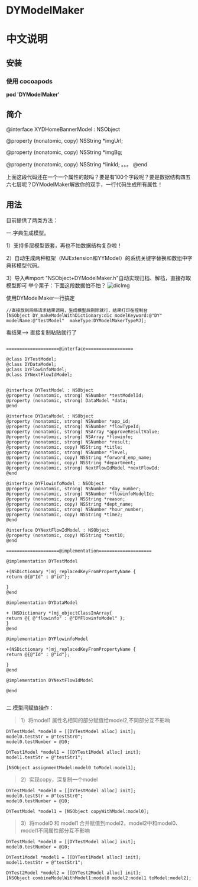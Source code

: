 # DYModelMaker


# 中文说明

## 安装

### 使用 cocoapods

**pod 'DYModelMaker'**    


## 简介
@interface XYDHomeBannerModel : NSObject

@property (nonatomic, copy) NSString *imgUrl;

@property (nonatomic, copy) NSString *imgBg;

@property (nonatomic, copy) NSString *linkId;
。。。
@end

上面这段代码还在一个一个属性的敲吗？要是有100个字段呢？要是数据结构四五六七层呢？DYModelMaker解放你的双手，一行代码生成所有属性！

## 用法

目前提供了两类方法：

一.字典生成模型。

 1）支持多层模型嵌套，再也不怕数据结构复杂啦！
 
 2）自动生成两种框架（MJExtension和YYModel）的系统关键字替换和数组中字典转模型代码。
 
 3）导入#import "NSObject+DYModelMaker.h"自动实现归档、解档，直接存取模型即可
 举个栗子：下面这段数据怕不怕？
![dicImg](https://github.com/duyi56432/DYModelMaker/blob/master/dicImg.jpg)  

使用DYModelMaker一行搞定

<pre><code>//直接放到网络请求结果调用，生成模型后删除就行，结果打印在控制台
[NSObject DY_makeModelWithDictionary:dic modelKeyword:@"DY" modelName:@"testModel"  makeType:DYModelMakerTypeMJ];
</code></pre>

看结果--> 直接复制粘贴就行了

<pre><code> 
====================@interface==================

@class DYTestModel;
@class DYDataModel;
@class DYFlowinfoModel;
@class DYNextFlowIdModel;


@interface DYTestModel : NSObject
@property (nonatomic, strong) NSNumber *testModelId;
@property (nonatomic, strong) DataModel *data;
@end

@interface DYDataModel : NSObject
@property (nonatomic, strong) NSNumber *app_id;
@property (nonatomic, strong) NSNumber *flowTypeId;
@property (nonatomic, strong) NSArray *approveResultValue;
@property (nonatomic, strong) NSArray *flowinfo;
@property (nonatomic, strong) NSNumber *result;
@property (nonatomic, copy) NSString *title;
@property (nonatomic, strong) NSNumber *level;
@property (nonatomic, copy) NSString *forword_emp_name;
@property (nonatomic, copy) NSString *department;
@property (nonatomic, strong) NextFlowIdModel *nextFlowId;
@end

@interface DYFlowinfoModel : NSObject
@property (nonatomic, strong) NSNumber *day_number;
@property (nonatomic, strong) NSNumber *flowinfoModelId;
@property (nonatomic, copy) NSString *reason;
@property (nonatomic, copy) NSString *dept_name;
@property (nonatomic, strong) NSNumber *hour_number;
@property (nonatomic, copy) NSString *time2;
@end

@interface DYNextFlowIdModel : NSObject
@property (nonatomic, copy) NSString *test10;
@end

====================@implementation====================

@implementation DYTestModel

+(NSDictionary *)mj_replacedKeyFromPropertyName {
return @{@"Id" : @"id"};

}
@end

@implementation DYDataModel

+ (NSDictionary *)mj_objectClassInArray{
return @{ @"flowinfo" : @"DYFlowinfoModel" }; 
}
@end

@implementation DYFlowinfoModel

+(NSDictionary *)mj_replacedKeyFromPropertyName {
return @{@"Id" : @"id"};

}
@end

@implementation DYNextFlowIdModel

@end

</code></pre>


二.模型间赋值操作：
>1）将model1 属性名相同的部分赋值给model2,不同部分互不影响
<pre><code>DYTestModel *model0 = [[DYTestModel alloc] init];
model0.testStr = @"testStr0";
model0.testNumber = @10;

DYTest1Model *model1 = [[DYTest1Model alloc] init];
model1.testStr = @"testStr1";

[NSObject assignmentModel:model0 toModel:model1]; </code></pre>
>2）实现copy，深复制一个model
<pre><code>DYTestModel *model0 = [[DYTestModel alloc] init];
model0.testStr = @"testStr0";
model0.testNumber = @10;

DYTestModel *model1 = [NSObject copyWithModel:model0];</code></pre>
>3）将model0 和 model1 合并赋值到model2，model2中和model0、model1不同属性部分互不影响
<pre><code>DYTestModel *model0 = [[DYTestModel alloc] init];
model0.testNumber = @10;

DYTest1Model *model1 = [[DYTest1Model alloc] init];
model1.testStr = @"testStr1";

DYTest2Model *model2 = [[DYTest2Model alloc] init];
[NSObject combineModelWithModel1:model0 model2:model1 toModel:model2];</code></pre>
